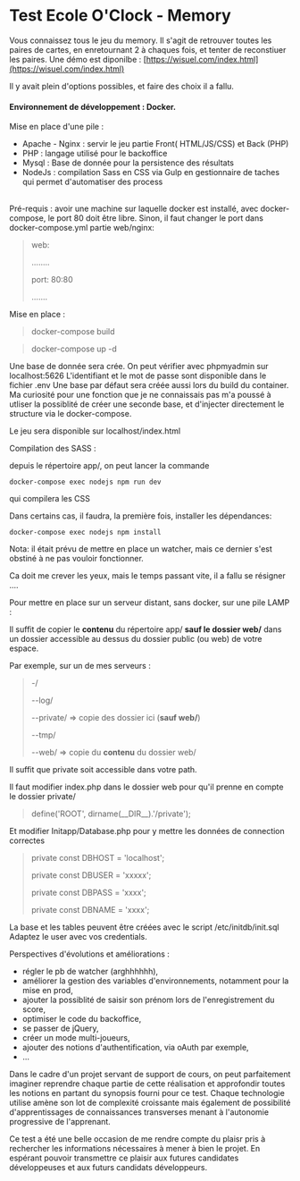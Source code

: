 # Test Ecole O'Clock - Memory

Vous connaissez tous le jeu du memory.
Il s'agit de retrouver toutes les paires de cartes, en enretournant 2 à chaques fois, et tenter de reconstiuer les paires.
Une démo est diponilbe : [https://wisuel.com/index.html](https://wisuel.com/index.html)

Il y avait plein d'options possibles, et faire des choix il a fallu.
<br>

#### Environnement de développement : Docker.

Mise en place d'une pile :

* Apache - Nginx : servir le jeu partie Front( HTML/JS/CSS) et Back (PHP)
* PHP : langage utilisé pour le backoffice
* Mysql : Base de donnée pour la persistence des résultats
* NodeJs : compilation Sass en CSS via Gulp en gestionnaire de taches qui permet d'automatiser des process

<br>
Pré-requis : avoir une machine sur laquelle docker est installé, avec docker-compose, le port 80 doit être libre. Sinon, il faut changer le port dans docker-compose.yml partie web/nginx:

> web:
>
> ........
>
> port: 80:80
>
> .......

Mise en place :

> docker-compose build

> docker-compose up -d

Une base de donnée sera crée. On peut vérifier avec phpmyadmin sur localhost:5626
L'identifiant et le mot de passe sont disponible dans le fichier .env
Une base par défaut sera créée aussi lors du build du container.
Ma curiosité pour une fonction que je ne connaissais pas m'a poussé à utliser la possiblité de créer une seconde base, et d'injecter directement le structure via le docker-compose.

Le jeu sera disponible sur localhost/index.html

Compilation des SASS :

depuis le répertoire app/, on peut lancer la commande

`docker-compose exec nodejs npm run dev`

qui compilera les CSS

Dans certains cas, il faudra, la première fois, installer les dépendances:

`docker-compose exec nodejs npm install`

Nota: il était prévu de mettre en place un watcher, mais ce dernier s'est obstiné à ne pas vouloir fonctionner.

Ca doit me crever les yeux, mais le temps passant vite, il a fallu se résigner ....

Pour mettre en place sur un serveur distant, sans docker, sur une pile LAMP :

Il suffit de copier le **contenu** du répertoire app/ **sauf le dossier web/** dans un dossier accessible au dessus du dossier public (ou web) de votre espace.

Par exemple, sur un de mes serveurs :
<br>

> -/
>
> --log/
>
> --private/ => copie des dossier ici (**sauf web/**)
>
> --tmp/
>
> --web/ => copie du **contenu** du dossier web/
>

Il suffit que private soit accessible dans votre path.

Il faut modifier index.php dans le dossier web pour qu'il prenne en compte le dossier private/

> define('ROOT', dirname(\_\_DIR\_\_).'/private');

Et modifier Initapp/Database.php pour y mettre les données de connection correctes

> private const DBHOST = 'localhost';
>
> private const DBUSER = 'xxxxx';
>
> private const DBPASS = 'xxxx';
>
> private const DBNAME = 'xxxx';

La base et les tables peuvent être créées avec le script /etc/initdb/init.sql 
Adaptez le user avec vos credentials.

Perspectives d'évolutions et améliorations :

* régler le pb de watcher (arghhhhhh),
* améliorer la gestion des variables d'environnements, notamment pour la mise en prod,
* ajouter la possiblité de saisir son prénom lors de l'enregistrement du score,
* optimiser le code du backoffice,
* se passer de jQuery,
* créer un mode multi-joueurs,
* ajouter des notions d'authentification, via oAuth par exemple,
* ...

Dans le cadre d'un projet servant de support de cours, on peut parfaitement imaginer reprendre chaque partie de cette réalisation et approfondir toutes les notions en partant du synopsis fourni pour ce test.
Chaque technologie utilise amène son lot de complexité croissante mais également de possibilité d'apprentissages de connaissances transverses menant à l'autonomie progressive de l'apprenant.

Ce test a été une belle occasion de me rendre compte du plaisr pris à rechercher les informations nécessaires à mener à bien le projet.
En espérant pouvoir transmettre ce plaisir aux futures candidates développeuses et aux futurs candidats développeurs.
